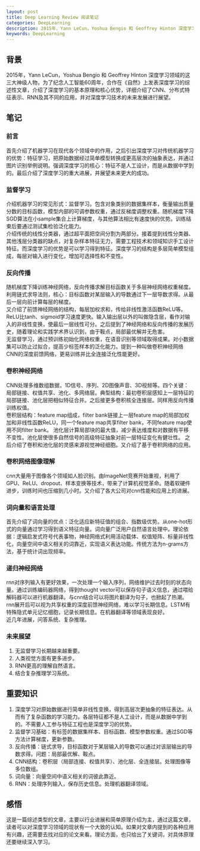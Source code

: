 ```yaml
---
layout: post
title: Deep Learning Review 阅读笔记
categories: DeepLearning
description: 2015年，Yann LeCun，Yoshua Bengio 和 Geoffrey Hinton 深度学习领域的这三大神级人物，为了纪念人工智能60周年，合作在《自然》上发表深度学习的综述性文章，介绍了深度学习的基本原理和核心优势，详细介绍了CNN、分布式特征表示、RNN及其不同的应用，并对深度学习技术的未来发展进行展望。
keywords: DeepLearning
---
```


## 背景
2015年，Yann LeCun，Yoshua Bengio 和 Geoffrey Hinton 深度学习领域的这三大神级人物，为了纪念人工智能60周年，合作在《自然》上发表深度学习的综述性文章，介绍了深度学习的基本原理和核心优势，详细介绍了CNN、分布式特征表示、RNN及其不同的应用，并对深度学习技术的未来发展进行展望。

## 笔记

### 前言
首先介绍了机器学习在现代各个领域中的作用，之后引出深度学习对传统机器学习的优势：特征学习，把原始数据经过简单模型转换成更高层次的抽象表达，并通过图片识别举例说明。强调深度学习的核心：特征不是人工设计，而是从数据中学到的。最后介绍了深度学习的重大进展，并展望未来更大的成功。

### 监督学习
介绍机器学习的常见形式：监督学习。包含对象类别的数据集样本，衡量输出质量分数的目标函数，模型内部的可调参数权重，通过反梯度调整权重。随机梯度下降SGD算法在小sample集合上计算梯度，与其他算法相比有速度快的优势。训练结束后要通过测试集检验泛化能力。  
介绍传统的线性分类器，通过超平面把空间分割为两部分。接着提到线性分类器、其他浅层分类器的缺点，对复杂样本特征无力，需要工程技术和领域知识手工设计特征。而深度学习的优势是可以学习得到特征。深度学习的结构是多层简单模型组成，每层对输入进行变化，增加可选择性和不变性。

### 反向传播
随机梯度下降训练神经网络，反向传播求解目标函数关于多层神经网络权重梯度。利用链式求导法则，核心：目标函数对某层输入的导数通过下一层导数求得。从最后一层向前计算每层的梯度。  
又介绍了前馈神经网络的结构，每层加权求和，传给非线性激活函数ReLU等。ReLU比tanh、sigmoid学习速度更快。输入输出层以外的叫做隐含层，看作对输入的非线性变换，使最后一层线性可分。之后提到了神经网络和反向传播的发展历史，随着理论和实践学术界认识到，由于鞍点，局部最优解并无危害。  
无监督学习，通过预训练初始化网络权重，在语音识别等领域取得成果。对小数据集可以防止过拟合，提高少标签样本的泛化能力。提到一种叫做卷积神经网络CNN的深度前馈网络，更易训练并比全连接泛化性能更好。  

### 卷积神经网络
CNN处理多维数组数据，1D信号、序列、2D图像声音、3D视频等。四个关键：局部链接、权值共享、池化、多网络层。典型结构：最初卷积层感知上一层特征的局部链接、池化层把相似特征合并。之后接更多卷积核全连接层。同样用反向传播训练权值。    
卷积层结构：feature map组成，filter bank链接上一层feature map的局部加权加和非线性函数ReLU，同一个feature map共享filter bank，不同feature map使用不同filter bank。 
池化层计算局部块的最大值，减少表达维度和对数据有平移不变性。池化层使很多自然信号的高级特征抽象对前一层特征变化有健壮性。 之后介绍了卷积和池化层的灵感来源视觉神经细胞。又介绍了基于卷积网络的应用。  

### 卷积网络图像理解
cnn大量用于图像各个领域如人脸识别。由ImageNet竞赛开始重视，利用了GPU、ReLU、dropout、样本变换等技术，带来了计算机视觉革命。随着软硬件进步，训练时间也压缩到几小时。又介绍了各大公司对cnn性能和应用上的进展。 

### 词向量和语言处理
首先介绍了词向量的优点：泛化适应新特征值的组合、指数级优势。从one-hot形式的向量通过学习得到语义特征向量。词向量广泛用户自然语言处理中。理论依据：逻辑启发式符号代表事物，神经网络式利用活动载体、权值矩阵、标量非线性化，向量空间中语义相关的词靠近，实现语义表达功能。传统方法为n-grams方法，基于统计词出现频率。

### 递归神经网络
rnn对序列输入有更好效果，一次处理一个输入序列，网络维护过去时刻的状态向量。通过训练编码器网络，得到thought vector可以保存句子语义信息，通过喂给解码器可以进行机器翻译。与cnn结合可以将图片翻译为句子，也掀起了热潮。  
rnn展开后可以视为共享权重的深度前馈神经网络，难以学习长期信息。LSTM有特殊隐式单元记忆细胞，记录长期信息。在机器翻译等领域表现良好。  
近几年进展，问答系统、复杂推理。  

### 未来展望
1. 无监督学习长期越来越重要。
2. 人类视觉方面有更多进步。
3. RNN更高的理解自然语言。
4. 结合复杂推理学习系统。

## 重要知识
1. 深度学习对原始数据进行简单非线性变换，得到高层次更抽象的特征表达。从而有了复杂函数的学习能力。各层特征都不是人工设计，而是从数据中学到的。不需要人工参与特征工程也是深度学习的优势。
2. 监督学习基础：有标签的数据集样本、目标函数、模型参数权重。通过SGD等方法计算梯度，更新参数。
3. 反向传播：链式求导，目标函数对于某层输入的导数可以通过对该层输出的导数求得。问题：局部最优解、鞍点。
4. CNN结构：卷积层（局部连接、权值共享）、池化层、全连接层。处理图像等多位数组。
5. 词向量：向量空间中语义相关的词彼此靠近。
6. RNN：处理序列输入，保存历史信息。处理机器翻译领域。

## 感悟
这是一篇综述类型的文章，主要以行业进展和简单原理介绍为主，通过这篇文章，读者可以对深度学习领域的现状有一个大致的认知。如果对文章内提到的各种应用有兴趣，还需要去找对应的论文来看。理论方面，也只给出了关键词，对具体原理还要继续深入学习。